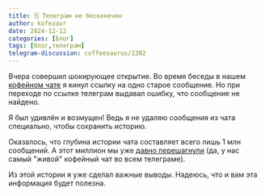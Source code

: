 ```yaml
---
title: 🗒 Телеграм не бесконечен
author: kofezavr
date: 2024-12-12
categories: [Блог]
tags: [блог,телеграм]
telegram-discussion: coffeesaurus/1302
--- 
```

Вчера совершил шокирующее открытие. Во время беседы в нашем [кофейном чате](https://t.me/kofezavr) я кинул ссылку на одно старое сообщение. Но при переходе по ссылке телеграм выдавал ошибку, что сообщение не найдено. 

Я был удивлён и возмущен! Ведь я не удаляю сообщения из чата специально, чтобы сохранить историю. 

Оказалось, что глубина истории чата составляет всего лишь 1 млн сообщений. А этот миллион мы уже [давно перешагнули](https://t.me/coffeesaurus/995) (да, у нас самый "живой" кофейный чат во всем телеграме).

Из этой истории я уже сделал важные выводы. Надеюсь, что и вам эта информация будет полезна.